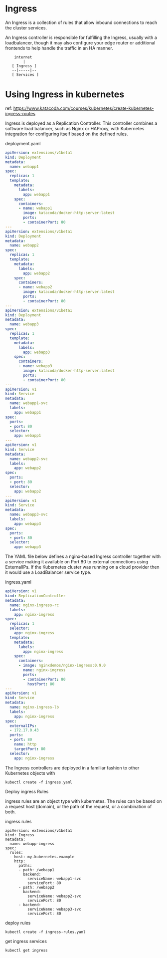 # Ingress
An Ingress is a collection of rules that allow inbound connections to reach the cluster services.

An Ingress controller is responsible for fulfilling the Ingress, usually with a loadbalancer, though it may also configure your edge router or additional frontends to help handle the traffic in an HA manner.

```
    internet
        |
   [ Ingress ]
   --|-----|--
   [ Services ]
```

# Using Ingress in kubernetes
ref: https://www.katacoda.com/courses/kubernetes/create-kubernetes-ingress-routes

Ingress is deployed as a Replication Controller. This controller combines a software load balancer, such as Nginx or HAProxy, with Kubernetes integration for configuring itself based on the defined rules.

deployment.yaml
```yaml
apiVersion: extensions/v1beta1
kind: Deployment
metadata:
  name: webapp1
spec:
  replicas: 1
  template:
    metadata:
      labels:
        app: webapp1
    spec:
      containers:
      - name: webapp1
        image: katacoda/docker-http-server:latest
        ports:
        - containerPort: 80
---
apiVersion: extensions/v1beta1
kind: Deployment
metadata:
  name: webapp2
spec:
  replicas: 1
  template:
    metadata:
      labels:
        app: webapp2
    spec:
      containers:
      - name: webapp2
        image: katacoda/docker-http-server:latest
        ports:
        - containerPort: 80
---
apiVersion: extensions/v1beta1
kind: Deployment
metadata:
  name: webapp3
spec:
  replicas: 1
  template:
    metadata:
      labels:
        app: webapp3
    spec:
      containers:
      - name: webapp3
        image: katacoda/docker-http-server:latest
        ports:
        - containerPort: 80
---
apiVersion: v1
kind: Service
metadata:
  name: webapp1-svc
  labels:
    app: webapp1
spec:
  ports:
  - port: 80
  selector:
    app: webapp1
---
apiVersion: v1
kind: Service
metadata:
  name: webapp2-svc
  labels:
    app: webapp2
spec:
  ports:
  - port: 80
  selector:
    app: webapp2
---
apiVersion: v1
kind: Service
metadata:
  name: webapp3-svc
  labels:
    app: webapp3
spec:
  ports:
  - port: 80
  selector:
    app: webapp3
```


The YAML file below defines a nginx-based Ingress controller together with a service making it available on Port 80 to external connections using ExternalIPs. If the Kubernetes cluster was running on a cloud provider then it would use a LoadBalancer service type.

ingress.yaml
```yaml
apiVersion: v1
kind: ReplicationController
metadata:
  name: nginx-ingress-rc
  labels:
    app: nginx-ingress
spec:
  replicas: 1
  selector:
    app: nginx-ingress
  template:
    metadata:
      labels:
        app: nginx-ingress
    spec:
      containers:
      - image: nginxdemos/nginx-ingress:0.9.0
        name: nginx-ingress
        ports:
        - containerPort: 80
          hostPort: 80
---
apiVersion: v1
kind: Service
metadata:
  name: nginx-ingress-lb
  labels:
    app: nginx-ingress
spec:
  externalIPs:
  - 172.17.0.43
  ports:
  - port: 80
    name: http
    targetPort: 80
  selector:
    app: nginx-ingress
```

The Ingress controllers are deployed in a familiar fashion to other Kubernetes objects with
```
kubectl create -f ingress.yaml
```

Deploy ingress Rules

ingress rules are an object type with kubernetes. The rules can be based on a request host (domain), or the path of the request, or a combination of both.

ingress rules
```
apiVersion: extensions/v1beta1
kind: Ingress
metadata:
  name: webapp-ingress
spec:
  rules:
  - host: my.kubernetes.example
    http:
      paths:
      - path: /webapp1
        backend:
          serviceName: webapp1-svc
          servicePort: 80
      - path: /webapp2
        backend:
          serviceName: webapp2-svc
          servicePort: 80
      - backend:
          serviceName: webapp3-svc
          servicePort: 80
```

deploy rules
```
kubectl create -f ingress-rules.yaml
```

get ingress services
```
kubectl get ingress
```
